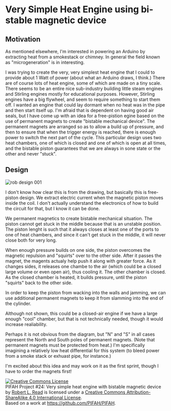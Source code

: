 # Very Simple Heat Engine using bi-stable magnetic device

## Motivation

As mentioned elsewhere, I'm interested in powering an Arduino by extracting heat from a smokestack or chimney.
In general the field known as "microgeneration" is in interesting.

I was trying to create the very, very simplest heat engine that I could to provide about 1 Watt of power (about what
an Arduino draws, I think.) There are of course lots of heat engine, some of which are made on a tiny scale.
There seems to be an entire nice sub-industry building little steam engines and Stirling engines mostly for educational
purposes.  However, Stirling engines have a big flywheel, and seem to require something to start them off. I wanted
an engine that could lay dormant when no heat was in the pipe and then start itself up.  I'm afraid that is dependent
on having good air seals, but I have come up with an idea for a free-pistion egine based on the use of permanent 
magnets to create "bistable mechanical device". The permanent magnets are arranged so as to allow a build up of pressure,
and then to ensure that when the trigger energy is reached, there is enough power to switch the next part of the cycle.
This particular design uses two heat chambers, one of which is closed and one of which is open at all times, and the 
bistable piston guarantees that we are always in sone state or the other and never "stuck".

## Design

![rob design 001](https://cloud.githubusercontent.com/assets/5296671/7221423/192917a6-e6b0-11e4-9ead-130f6fab1018.png)

I don't know how clear this is from the drawing, but basically this is free-piston design.  We extract electric current when the magnetic piston moves inside the coil.  I don't actually understand the electronics of how to 
build the circuit for that, but I know it can be done.

We permanent magnetics to create bistable mechanical situation.  The piston cannot get stuck in the middle because
that is an unstable position.  The piston lenght is such that it always closes at least one of the ports to one of heat chambers, and since it can't get stuck in the middle, it will never close both for very long.

When enough pressure builds on one side, the piston overcomes the magnetic repulsion and "squirts" over to the other side. After it passes the magnet, the magents actualy help push it along with greater force.  As it changes sides,
it releases one chambe to the air (which could be a closed large volume or even open air), thus cooling it.  The other chamber is closed.  As the closed chamber is heated, it builds pressure, until the piston "squirts" back to the
other side.

In order to keep the piston from wacking into the walls and jamming, we can use additional permanent magnets to keep it from slamming into the end of the cylinder.

Although not shown, this could be a closed-air engine if we have a large enough "cool" chamber, but that is not technically needed, though it would increase realiability.

Perhaps it is not obvious from the diagram, but "N" and "S" in all cases represent the North and South poles of permanent magnets.  (Note that permanent magnets must be protected from heat.) I'm specifically imagining a relatively low heat differential for this system (to bleed power from a smoke stack or exhuast pipe, for instance.)

I'm excited about this idea and may work on it as the first sprint, though I have to order the magnets first!  




<a rel="license" href="http://creativecommons.org/licenses/by-sa/4.0/"><img alt="Creative Commons License" style="border-width:0" src="https://i.creativecommons.org/l/by-sa/4.0/88x31.png" /></a><br /><span xmlns:dct="http://purl.org/dc/terms/" href="http://purl.org/dc/dcmitype/Text" property="dct:title" rel="dct:type">PIFAH Project #24: Very simple heat engine with bistable magnetic device</span> by <a xmlns:cc="http://creativecommons.org/ns#" href="https://github.com/PIFAH/PIFAH" property="cc:attributionName" rel="cc:attributionURL">Robert L. Read</a> is licensed under a <a rel="license" href="http://creativecommons.org/licenses/by-sa/4.0/">Creative Commons Attribution-ShareAlike 4.0 International License</a>.<br />Based on a work at <a xmlns:dct="http://purl.org/dc/terms/" href="https://github.com/PIFAH/PIFAH" rel="dct:source">https://github.com/PIFAH/PIFAH</a>. 
